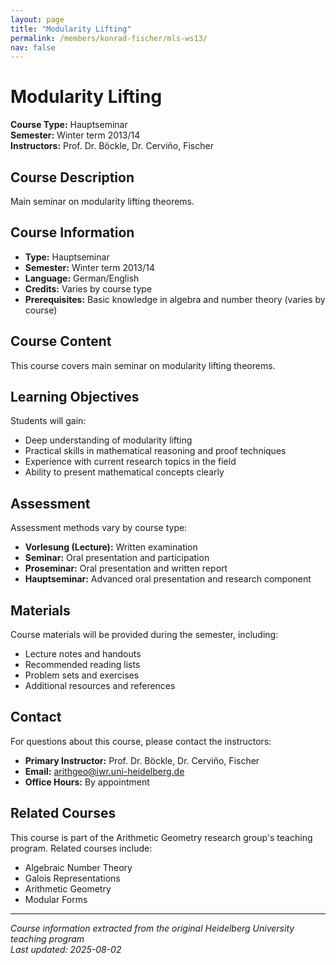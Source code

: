 ```yaml
---
layout: page
title: "Modularity Lifting"
permalink: /members/konrad-fischer/mls-ws13/
nav: false
---
```


# Modularity Lifting

**Course Type:** Hauptseminar  
**Semester:** Winter term 2013/14  
**Instructors:** Prof. Dr. Böckle, Dr. Cerviño, Fischer

## Course Description

Main seminar on modularity lifting theorems.

## Course Information

- **Type:** Hauptseminar
- **Semester:** Winter term 2013/14
- **Language:** German/English
- **Credits:** Varies by course type
- **Prerequisites:** Basic knowledge in algebra and number theory (varies by course)

## Course Content

This course covers main seminar on modularity lifting theorems.

## Learning Objectives

Students will gain:
- Deep understanding of modularity lifting
- Practical skills in mathematical reasoning and proof techniques
- Experience with current research topics in the field
- Ability to present mathematical concepts clearly

## Assessment

Assessment methods vary by course type:
- **Vorlesung (Lecture):** Written examination
- **Seminar:** Oral presentation and participation
- **Proseminar:** Oral presentation and written report
- **Hauptseminar:** Advanced oral presentation and research component

## Materials

Course materials will be provided during the semester, including:
- Lecture notes and handouts
- Recommended reading lists
- Problem sets and exercises
- Additional resources and references

## Contact

For questions about this course, please contact the instructors:
- **Primary Instructor:** Prof. Dr. Böckle, Dr. Cerviño, Fischer
- **Email:** arithgeo@iwr.uni-heidelberg.de
- **Office Hours:** By appointment

## Related Courses

This course is part of the Arithmetic Geometry research group's teaching program. Related courses include:
- Algebraic Number Theory
- Galois Representations
- Arithmetic Geometry
- Modular Forms

---

*Course information extracted from the original Heidelberg University teaching program*  
*Last updated: 2025-08-02*
